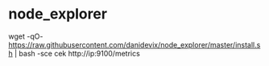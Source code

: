 # node_explorer 
 wget -qO- https://raw.githubusercontent.com/danidevix/node_explorer/master/install.sh  | bash -sce
cek http://ip:9100/metrics <br/>


